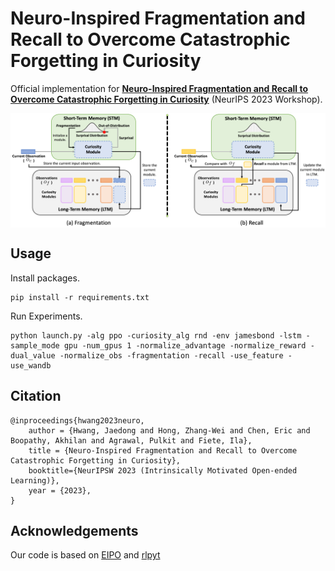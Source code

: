 # Neuro-Inspired Fragmentation and Recall to Overcome Catastrophic Forgetting in Curiosity

Official implementation for **[Neuro-Inspired Fragmentation and Recall to Overcome Catastrophic Forgetting in Curiosity](http://arxiv.org/abs/2310.17537)** (NeurIPS 2023 Workshop).


<p align="center">
  <img align="middle" src="./assets/architecture.png" alt="Architecture"/>
</p>

## Usage
Install packages.

```
pip install -r requirements.txt
```

Run Experiments.

```
python launch.py -alg ppo -curiosity_alg rnd -env jamesbond -lstm -sample_mode gpu -num_gpus 1 -normalize_advantage -normalize_reward -dual_value -normalize_obs -fragmentation -recall -use_feature -use_wandb
```


## Citation
```
@inproceedings{hwang2023neuro,
    author = {Hwang, Jaedong and Hong, Zhang-Wei and Chen, Eric and Boopathy, Akhilan and Agrawal, Pulkit and Fiete, Ila},
    title = {Neuro-Inspired Fragmentation and Recall to Overcome Catastrophic Forgetting in Curiosity},
    booktitle={NeurIPSW 2023 (Intrinsically Motivated Open-ended Learning)},
    year = {2023},
}   
```

## Acknowledgements
Our code is based on [EIPO](https://github.com/Improbable-AI/eipo) and [rlpyt](https://github.com/astooke/rlpyt)
